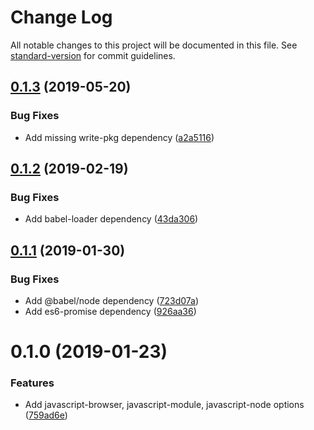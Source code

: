 # Change Log

All notable changes to this project will be documented in this file. See [standard-version](https://github.com/conventional-changelog/standard-version) for commit guidelines.

## [0.1.3](https://github.com/edahlseng/configuration-build/compare/v0.1.2...v0.1.3) (2019-05-20)


### Bug Fixes

* Add missing write-pkg dependency ([a2a5116](https://github.com/edahlseng/configuration-build/commit/a2a5116))



## [0.1.2](https://github.com/edahlseng/configuration-build/compare/v0.1.1...v0.1.2) (2019-02-19)


### Bug Fixes

* Add babel-loader dependency ([43da306](https://github.com/edahlseng/configuration-build/commit/43da306))



## [0.1.1](https://github.com/edahlseng/configuration-build/compare/v0.1.0...v0.1.1) (2019-01-30)


### Bug Fixes

* Add @babel/node dependency ([723d07a](https://github.com/edahlseng/configuration-build/commit/723d07a))
* Add es6-promise dependency ([926aa36](https://github.com/edahlseng/configuration-build/commit/926aa36))



# 0.1.0 (2019-01-23)


### Features

* Add javascript-browser, javascript-module, javascript-node options ([759ad6e](https://github.com/edahlseng/configuration-build/commit/759ad6e))
